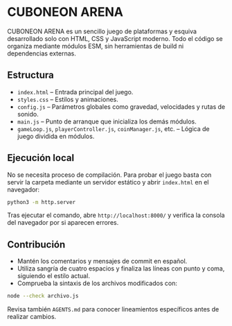 # CUBONEON ARENA

CUBONEON ARENA es un sencillo juego de plataformas y esquiva desarrollado solo con HTML, CSS y JavaScript moderno. Todo el código se organiza mediante módulos ESM, sin herramientas de build ni dependencias externas.

## Estructura

- `index.html` – Entrada principal del juego.
- `styles.css` – Estilos y animaciones.
- `config.js` – Parámetros globales como gravedad, velocidades y rutas de sonido.
- `main.js` – Punto de arranque que inicializa los demás módulos.
- `gameLoop.js`, `playerController.js`, `coinManager.js`, etc. – Lógica de juego dividida en módulos.

## Ejecución local

No se necesita proceso de compilación. Para probar el juego basta con servir la carpeta mediante un servidor estático y abrir `index.html` en el navegador:

```bash
python3 -m http.server
```

Tras ejecutar el comando, abre `http://localhost:8000/` y verifica la consola del navegador por si aparecen errores.

## Contribución

- Mantén los comentarios y mensajes de commit en español.
- Utiliza sangría de cuatro espacios y finaliza las líneas con punto y coma, siguiendo el estilo actual.
- Comprueba la sintaxis de los archivos modificados con:

```bash
node --check archivo.js
```

Revisa también `AGENTS.md` para conocer lineamientos específicos antes de realizar cambios.
